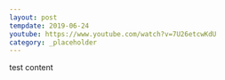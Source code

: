 ```yaml
---
layout: post
tempdate: 2019-06-24
youtube: https://www.youtube.com/watch?v=7U26etcwKdU
category: _placeholder
---
```

test content